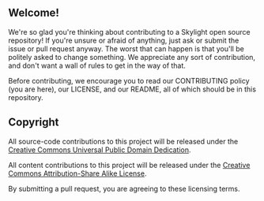 ## Welcome!

We're so glad you're thinking about contributing to a Skylight open source
repository! If you're unsure or afraid of anything, just ask or submit the
issue or pull request anyway. The worst that can happen is that you'll be
politely asked to change something. We appreciate any sort of contribution,
and don't want a wall of rules to get in the way of that.

Before contributing, we encourage you to read our CONTRIBUTING policy (you are
here), our LICENSE, and our README, all of which should be in this repository.

## Copyright

All source-code contributions to this project will be released under the [Creative Commons Universal Public Domain
Dedication](https://creativecommons.org/publicdomain/zero/1.0/).

All content contributions to this project will be released under the [Creative Commons Attribution-Share Alike License](https://creativecommons.org/licenses/by-sa/4.0/).

By submitting a pull request, you are agreeing to these licensing terms.
